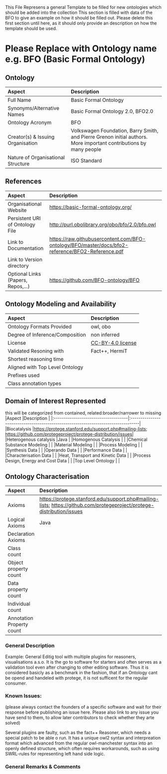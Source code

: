 This File Represens a general Template to be filled for new ontologies which should be added into the collection
This section is filled with data of the BFO to give an example on how it should be filled out.
Please delete this first section until here, as it should only provide an description on how the template should be used.

# Please Replace with Ontology name e.g. BFO (Basic Formal Ontology)

## Ontology
|Aspect                                |Description                                                                        |
|:-------------------------------------|:----------------------------------------------------------------------------------|
|Full Name                             |Basic Formal Ontology                                                              |
|Synonyms/Alternative Names            |Basic Formal Ontology 2.0, BFO2.0                                                  |
|Ontology Acronym                      |BFO                                                                                |
|Creator(s) & Issuing Organisation     |Volkswagen Foundation, Barry Smith, and Pierre Grenon initial authors. More important contributions by many people                                                |
|Nature of Organisational Structure    |ISO Standard                                                                       |


## References
|Aspect                                |Description                                                                        |
|:-------------------------------------|:----------------------------------------------------------------------------------|
|Organisational Website                |https://basic-formal-ontology.org/|
|Persistent URI of Ontology File       |http://purl.obolibrary.org/obo/bfo/2.0/bfo.owl                                     |
|Link to Documentation                 |https://raw.githubusercontent.com/BFO-ontology/BFO/master/docs/bfo2-reference/BFO2-Reference.pdf|
|Link to Version directory             |                                                                                   |
|Optional Links (Papers, Repos,...)    |https://github.com/BFO-ontology/BFO                                                |

## Ontology Modeling and Availability
|Aspect                                |Description                                                                        |
|:-------------------------------------|:----------------------------------------------------------------------------------|
|Ontology Formats Provided             |owl, obo                                                                           |
|Degree of Inference/Composition       |non inferred                                                                       |
|License                               |[CC-BY-4.0 license]                                                                |
|Validated Resoning with               |Fact++, HermiT                                                                     |
|Shortest reasoning time               |                                                                                   |
|Aligned with Top Level Ontology       |                                                                                   |
|Prefixes used                         |                                                                                   |
|Class annotation types                |                                                                                   |

## Domain of Interest Represented
this will be categorized from contained, related:broader/narrower to missing
|Aspect                                |Description                                                                        |
|:-------------------------------------|:----------------------------------------------------------------------------------|
|Biocatalysis                          |https://protege.stanford.edu/support.php#mailing-lists; https://github.com/protegeproject/protege-distribution/issues|
|Heterogenous catalysis                |Java                                                                               |
|Homogenous Catalysis                  |                                                                                   |
|Chemical Substance Modeling           |                                                                                   |
|Material Modeling                     |                                                                                   |
|Process Modeling                      |                                                                                   |
|Synthesis Data                        |                                                                                   |
|Operando Data                         |                                                                                   |
|Performance Data                      |                                                                                   |
|Characterisation Data                 |                                                                                   |
|Heat, Transport and Kinetic Data      |                                                                                   |
|Process Design, Energy and Cost Data  |                                                                                   |
|Top Level Ontology                    |                                                                                   |

## Ontology Characterisation
|Aspect                                |Description                                                                        |
|:-------------------------------------|:----------------------------------------------------------------------------------|
|Axioms                                |https://protege.stanford.edu/support.php#mailing-lists; https://github.com/protegeproject/protege-distribution/issues|
|Logical Axioms                        |Java                                                                               |
|Declaration Axioms                    |                                                                                   |
|Class count                           |                                                                                   |
|Object property count                 |                                                                                   |
|Data property count                   |                                                                                   |
|Individual count                      |                                                                                   |
|Annotation Property count             |                                                                                   |

### General Description

Example:
General Editig tool with multiple plugins for reasoners, visualisations a.s.o. It is the go to software for starters and often serves as a validation tool even after changing to other editing software. Thus it is considered basicly as a benchmark in the fashion, that if an Ontology cant be opend and handeled with protege, it is not sufficent for the regular consumer.

### Known Issues:
(please always contact the founders of a specific software and wait for their response before publishing an issue here. Please also link to any issue you have send to them, to allow later contributors to check whether they arte solved)

Several plugins are faulty, such as the fact++ Reasoner, which needs a special patch to be able o run. It has a unique owl2 syntax and interpreation format which advanced from the regular owl-manchester syntax into an openly defined structure, which often requires workarounds, such as using SWRL-rules for representing left hand side logic.

### General Remarks & Comments


[CC-BY-4.0 license]: https://creativecommons.org/licenses/by/4.0/
